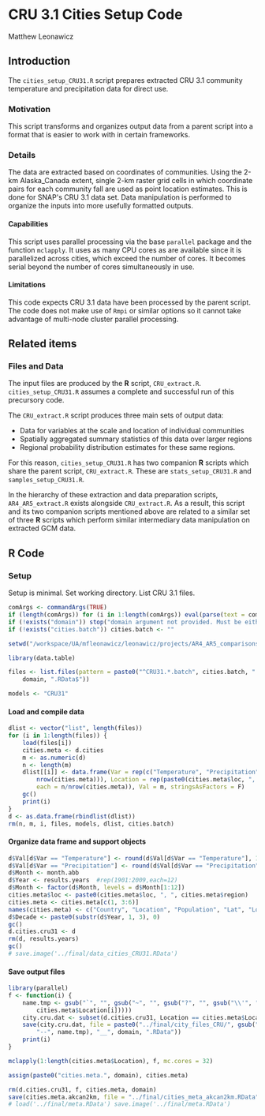 # CRU 3.1 Cities Setup Code
Matthew Leonawicz  



## Introduction
The `cities_setup_CRU31.R` script prepares extracted CRU 3.1 community temperature and precipitation data for direct use.

### Motivation
This script transforms and organizes output data from a parent script into a format that is easier to work with in certain frameworks.

### Details
The data are extracted based on coordinates of communities.
Using the 2-km Alaska_Canada extent, single 2-km raster grid cells in which coordinate pairs for each community fall are used as point location estimates.
This is done for SNAP's CRU 3.1 data set.
Data manipulation is performed to organize the inputs into more usefully formatted outputs.

#### Capabilities
This script uses parallel processing via the base `parallel` package and the function `mclapply`.
It uses as many CPU cores as are available since it is parallelized across cities, which exceed the number of cores.
It becomes serial beyond the number of cores simultaneously in use.

#### Limitations
This code expects CRU 3.1 data have been processed by the parent script.
The code does not make use of `Rmpi` or similar options so it cannot take advantage of multi-node cluster parallel processing.

## Related items

### Files and Data
The input files are produced by the **R** script, `CRU_extract.R`. `cities_setup_CRU31.R` assumes a complete and successful run of this precursory code.

The `CRU_extract.R` script produces three main sets of output data:
* Data for variables at the scale and location of individual communities
* Spatially aggregated summary statistics of this data over larger regions
* Regional probability distribution estimates for these same regions.

For this reason, `cities_setup_CRU31.R` has two companion **R** scripts which share the parent script, `CRU_extract.R`. These are `stats_setup_CRU31.R` and `samples_setup_CRU31.R`.

In the hierarchy of these extraction and data preparation scripts, `AR4_AR5_extract.R` exists alongside `CRU_extract.R`.
As a result, this script and its two companion scripts mentioned above are related to a similar set of three **R** scripts which perform similar intermediary data manipulation on extracted GCM data.

## **R** Code

### Setup

Setup is minimal. Set working directory. List CRU 3.1 files.


```r
comArgs <- commandArgs(TRUE)
if (length(comArgs)) for (i in 1:length(comArgs)) eval(parse(text = comArgs[[i]]))
if (!exists("domain")) stop("domain argument not provided. Must be either 'akcan2km' or 'world10min'")
if (!exists("cities.batch")) cities.batch <- ""

setwd("/workspace/UA/mfleonawicz/leonawicz/projects/AR4_AR5_comparisons/data/cities")

library(data.table)

files <- list.files(pattern = paste0("^CRU31.*.batch", cities.batch, ".*.", 
    domain, ".RData$"))

models <- "CRU31"
```

#### Load and compile data


```r
dlist <- vector("list", length(files))
for (i in 1:length(files)) {
    load(files[i])
    cities.meta <- d.cities
    m <- as.numeric(d)
    n <- length(m)
    dlist[[i]] <- data.frame(Var = rep(c("Temperature", "Precipitation"), each = n/(2 * 
        nrow(cities.meta))), Location = rep(paste0(cities.meta$loc, ", ", cities.meta$region), 
        each = n/nrow(cities.meta)), Val = m, stringsAsFactors = F)
    gc()
    print(i)
}
d <- as.data.frame(rbindlist(dlist))
rm(n, m, i, files, models, dlist, cities.batch)
```

#### Organize data frame and support objects


```r
d$Val[d$Var == "Temperature"] <- round(d$Val[d$Var == "Temperature"], 1)
d$Val[d$Var == "Precipitation"] <- round(d$Val[d$Var == "Precipitation"])
d$Month <- month.abb
d$Year <- results.years  #rep(1901:2009,each=12)
d$Month <- factor(d$Month, levels = d$Month[1:12])
cities.meta$loc <- paste0(cities.meta$loc, ", ", cities.meta$region)
cities.meta <- cities.meta[c(1, 3:6)]
names(cities.meta) <- c("Country", "Location", "Population", "Lat", "Lon")
d$Decade <- paste0(substr(d$Year, 1, 3), 0)
gc()
d.cities.cru31 <- d
rm(d, results.years)
gc()
# save.image('../final/data_cities_CRU31.RData')
```

#### Save output files


```r
library(parallel)
f <- function(i) {
    name.tmp <- gsub("`", "", gsub("~", "", gsub("?", "", gsub("\\'", "APOS", 
        cities.meta$Location[i]))))
    city.cru.dat <- subset(d.cities.cru31, Location == cities.meta$Location[i])
    save(city.cru.dat, file = paste0("../final/city_files_CRU/", gsub(", ", 
        "--", name.tmp), "__", domain, ".RData"))
    print(i)
}

mclapply(1:length(cities.meta$Location), f, mc.cores = 32)

assign(paste0("cities.meta.", domain), cities.meta)

rm(d.cities.cru31, f, cities.meta, domain)
save(cities.meta.akcan2km, file = "../final/cities_meta_akcan2km.RData")
# load('../final/meta.RData') save.image('../final/meta.RData')
```
